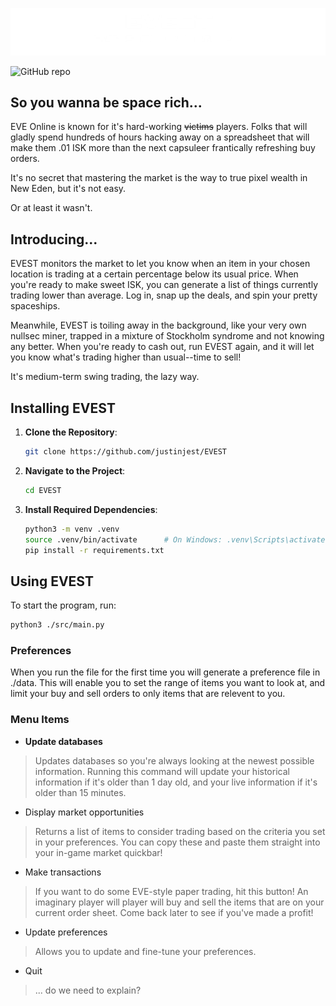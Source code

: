 ![EVEST: EVE Station Trader logo](/static/evest-logo.webp)

![GitHub repo](https://img.shields.io/badge/built%20for-Boot.dev%20Hackathon-blueviolet)

## So you wanna be space rich...

EVE Online is known for it's hard-working ~~victims~~ players. Folks that will gladly spend hundreds of hours hacking away on a spreadsheet that will make them .01 ISK more than the next capsuleer frantically refreshing buy orders.

It's no secret that mastering the market is the way to true pixel wealth in New Eden, but it's not easy.

Or at least it wasn't.

## Introducing...

EVEST monitors the market to let you know when an item in your chosen location is trading at a certain percentage below its usual price. When you're ready to make sweet ISK, you can generate a list of things currently trading lower than average. Log in, snap up the deals, and spin your pretty spaceships.

Meanwhile, EVEST is toiling away in the background, like your very own nullsec miner, trapped in a mixture of Stockholm syndrome and not knowing any better. When you're ready to cash out, run EVEST again, and it will let you know what's trading higher than usual--time to sell!

It's medium-term swing trading, the lazy way.

## Installing EVEST

1. **Clone the Repository**:

   ```bash
   git clone https://github.com/justinjest/EVEST
   ```

2. **Navigate to the Project**:

   ```bash
   cd EVEST
   ```

3. **Install Required Dependencies**:
   ```bash
   python3 -m venv .venv
   source .venv/bin/activate      # On Windows: .venv\Scripts\activate
   pip install -r requirements.txt
   ```

## Using EVEST

To start the program, run:

```bash
python3 ./src/main.py
```

### Preferences

When you run the file for the first time you will generate a preference file in ./data. This will enable you to set the range of items you want to look at, and limit your buy and sell orders to only items that are relevent to you.

### Menu Items

- **Update databases**

> Updates databases so you're always looking at the newest possible information. Running this command will update your historical information if it's older than 1 day old, and your live information if it's older than 15 minutes.

- Display market opportunities

> Returns a list of items to consider trading based on the criteria you set in your preferences. You can copy these and paste them straight into your in-game market quickbar!

- Make transactions

> If you want to do some EVE-style paper trading, hit this button! An imaginary player will player will buy and sell the items that are on your current order sheet. Come back later to see if you've made a profit!

- Update preferences

> Allows you to update and fine-tune your preferences.

- Quit

> ... do we need to explain?
